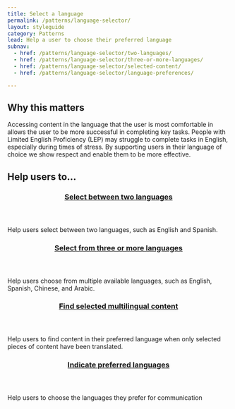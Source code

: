 ```yaml
---
title: Select a language
permalink: /patterns/language-selector/
layout: styleguide
category: Patterns
lead: Help a user to choose their preferred language
subnav:
  - href: /patterns/language-selector/two-languages/
  - href: /patterns/language-selector/three-or-more-languages/
  - href: /patterns/language-selector/selected-content/
  - href: /patterns/language-selector/language-preferences/

---
```

## Why this matters
Accessing content in the language that the user is most comfortable in allows the user to be more successful in completing key tasks. People with Limited English Proficiency (LEP) may struggle to complete tasks in English, especially during times of stress. By supporting users in their language of choice we show respect and enable them to be more effective.

## Help users to...
<div class="usa-card-group flex-row margin-top-2">

  <div
  class="usa-card site-component-card grid-col-4 tablet:grid-col-4 margin-bottom-2"
  role="region"
  aria-atomic="true"
  aria-label="Visit two languages option pattern"
  data-meta="Visit two languages option pattern">
    <div class="usa-card__container">
      <header class="usa-card__header">
        <h3 class="usa-card__heading font-lang-lg pattern-card-heading"><a href="{{ site.baseurl }}/patterns/language-selector/two-languages/">Select between <strong>two languages</strong></a></h3>
      </header>
      <div class="usa-card__body font-lang-sm">
        <p>Help users select between two languages, such as English and Spanish.</p>
      </div>
    </div>
  </div>
  <div
  class="usa-card site-component-card grid-col-4 tablet:grid-col-4 margin-bottom-2"
  role="region"
  aria-atomic="true"
  aria-label="Visit three or more languages pattern"
  data-meta="Visit three or more languages pattern">
    <div class="usa-card__container">
      <header class="usa-card__header">
        <h3 class="usa-card__heading font-lang-lg pattern-card-heading"><a href="{{ site.baseurl }}/patterns/language-selector/three-or-more-languages/">Select from <strong>three or more languages</strong></a></h3>
      </header>
      <div class="usa-card__body font-lang-sm">
        <p>Help users choose from multiple available languages, such as English, Spanish, Chinese, and Arabic.</p>
      </div>
    </div>
  </div>
  <div
  class="usa-card site-component-card grid-col-4 tablet:grid-col-4 margin-bottom-2"
  role="region"
  aria-atomic="true"
  aria-label="Visit selected content in preferred language pattern"
  data-meta="Visit selected content in preferred language pattern">
    <div class="usa-card__container">
      <header class="usa-card__header">
        <h3 class="usa-card__heading font-lang-lg pattern-card-heading"><a href="{{ site.baseurl }}/patterns/language-selector/selected-content/">Find  <strong>selected multilingual content</strong></a></h3>
      </header>
      <div class="usa-card__body font-lang-sm">
        <p>Help users to find content in their preferred language when only selected pieces of content have been translated.</p>
      </div>
    </div>
  </div>  
  <div
  class="usa-card site-component-card grid-col-4 tablet:grid-col-4 margin-bottom-2"
  role="region"
  aria-atomic="true"
  aria-label="Visit written and spoken language preferences pattern"
  data-meta="Visit written and spoken language preferences pattern">
    <div class="usa-card__container">
      <header class="usa-card__header">
        <h3 class="usa-card__heading font-lang-lg pattern-card-heading"><a href="{{ site.baseurl }}/patterns/language-selector/language-preferences/">Indicate <strong>preferred languages</strong></a></h3>
      </header>
      <div class="usa-card__body font-lang-sm">
        <p>Help users to choose the languages they prefer for communication</p>
      </div>
    </div>
  </div>  

</div>